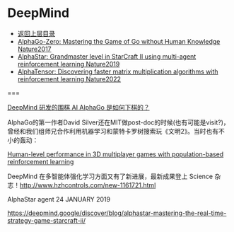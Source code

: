 # DeepMind

- [返回上层目录](../industry-application.md)
- [AlphaGo-Zero: Mastering the Game of Go without Human Knowledge Nature2017](alpha-go-zero/Mastering-the-Game-of-Go-without-Human-Knowledge.md)
- [AlphaStar: Grandmaster level in StarCraft II using multi-agent reinforcement learning Nature2019](alpha-star/Grandmaster-level-in-StarCraft-II-using-multi-agent-reinforcement-learning.md)
- [AlphaTensor: Discovering faster matrix multiplication algorithms with reinforcement learning Nature2022](alpha-tensor/Discovering-faster-matrix-multiplication-algorithms-with-reinforcement-learning.md)



===

[DeepMind 研发的围棋 AI AlphaGo 是如何下棋的？](https://www.zhihu.com/question/41176911/answer/90066752)

AlphaGo的第一作者David Silver还在MIT做post-doc的时候(也有可能是visit?)，曾经和我们组师兄合作利用机器学习和蒙特卡罗树搜索玩《文明2》。当时也有不小的轰动：



[Human-level performance in 3D multiplayer games with population-based reinforcement learning](https://www.science.org/doi/10.1126/science.aau6249)

DeepMind 在多智能体强化学习方面又有了新进展，最新成果登上 Science 杂志！http://www.hzhcontrols.com/new-1161721.html





AlphaStar agent  24 JANUARY 2019

https://deepmind.google/discover/blog/alphastar-mastering-the-real-time-strategy-game-starcraft-ii/